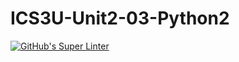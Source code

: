 # ICS3U-Unit2-03-Python2

[![GitHub's Super Linter](https://github.com/Dahrio-Francois/ICS3U-Unit2-03-Python2/workflows/GitHub's%20Super%20Linter/badge.svg)](https://github.com/Dahrio-Francois/ICS3U-Unit2-03-Python2/actions)
